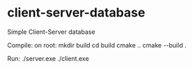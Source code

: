 # client-server-database
Simple Client-Server database



Compile:
on root: 
mkdir build 
cd build 
cmake ..
cmake --build .

Run: 
./server.exe
./client.exe
